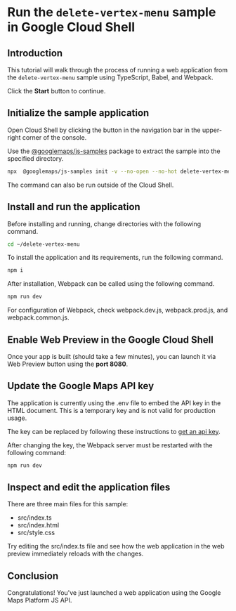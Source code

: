 # Run the `delete-vertex-menu` sample in Google Cloud Shell

<walkthrough-tutorial-duration duration="10"/>

## Introduction

This tutorial will walk through the process of running a web application from
the `delete-vertex-menu` sample using TypeScript, Babel, and Webpack.

Click the **Start** button to continue.

## Initialize the sample application

Open Cloud Shell by clicking the
<walkthrough-cloud-shell-icon></walkthrough-cloud-shell-icon> button in the
navigation bar in the upper-right corner of the console.

Use the [@googlemaps/js-samples](https://www.npmjs.com/package/@googlemaps/js-samples) package to 
extract the sample into the specified directory.

```bash
npx  @googlemaps/js-samples init -v --no-open --no-hot delete-vertex-menu ~/delete-vertex-menu
```

The command can also be run outside of the Cloud Shell.

## Install and run the application

Before installing and running, change directories with the following command.

```bash
cd ~/delete-vertex-menu
```

To install the application and its requirements, run the following command.

```bash
npm i
```

After installation, Webpack can be called using the following command.

```bash
npm run dev
```

For configuration of Webpack, check
<walkthrough-editor-open-file filePath="delete-vertex-menu/webpack.dev.js">webpack.dev.js</walkthrough-editor-open-file>,
<walkthrough-editor-open-file filePath="delete-vertex-menu/webpack.prod.js">webpack.prod.js</walkthrough-editor-open-file>,
and
<walkthrough-editor-open-file filePath="delete-vertex-menu/webpack.common.js">webpack.common.js</walkthrough-editor-open-file>.

## Enable Web Preview in the Google Cloud Shell

Once your app is built (should take a few minutes), you can launch it via
<walkthrough-spotlight-pointer target="cloudshell" spotlightId="devshell-web-preview-button">Web
Preview button</walkthrough-spotlight-pointer> using the **port 8080**.

## Update the Google Maps API key

The application is currently using the
<walkthrough-editor-open-file filePath="delete-vertex-menu/.env">.env</walkthrough-editor-open-file>
file to embed the API key in the HTML document. This is a temporary key and is
not valid for production usage.

The key can be replaced by following these instructions to
[get an api key](https://developers.google.com/maps/documentation/javascript/get-api-key).

After changing the key, the Webpack server must be restarted with the following
command:

```bash
npm run dev
```

## Inspect and edit the application files

There are three main files for this sample:

*   <walkthrough-editor-open-file filePath="delete-vertex-menu/src/index.ts">src/index.ts</walkthrough-editor-open-file>
*   <walkthrough-editor-open-file filePath="delete-vertex-menu/src/index.html">src/index.html</walkthrough-editor-open-file>
*   <walkthrough-editor-open-file filePath="delete-vertex-menu/src/style.css">src/style.css</walkthrough-editor-open-file>

Try editing the <walkthrough-editor-open-file filePath="delete-vertex-menu/src/index.ts">src/index.ts</walkthrough-editor-open-file> file and see how the web application in the web preview immediately reloads with the changes.

## Conclusion

<walkthrough-conclusion-trophy></walkthrough-conclusion-trophy>

Congratulations! You've just launched a web application using the Google Maps
Platform JS API.
